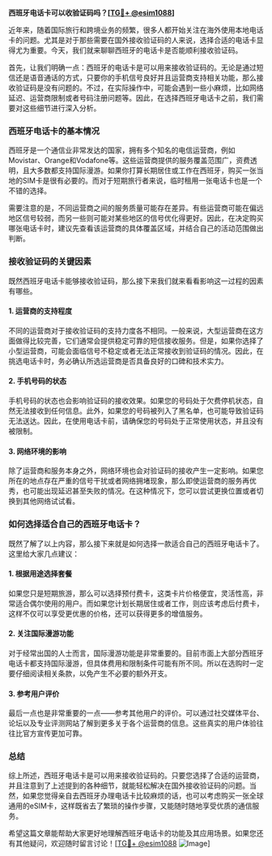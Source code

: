 **西班牙电话卡可以收验证码吗？[[TG💪+ @esim1088](https://t.me/s/esim1088)]**

近年来，随着国际旅行和跨境业务的频繁，很多人都开始关注在海外使用本地电话卡的问题。尤其是对于那些需要在国外接收验证码的人来说，选择合适的电话卡显得尤为重要。今天，我们就来聊聊西班牙的电话卡是否能顺利接收验证码。

首先，让我们明确一点：西班牙的电话卡是可以用来接收验证码的。无论是通过短信还是语音通话的方式，只要你的手机信号良好并且运营商支持相关功能，那么接收验证码是没有问题的。不过，在实际操作中，可能会遇到一些小麻烦，比如网络延迟、运营商限制或者号码注册问题等。因此，在选择西班牙电话卡之前，我们需要对这些细节进行深入分析。

### 西班牙电话卡的基本情况

西班牙是一个通信业非常发达的国家，拥有多个知名的电信运营商，例如Movistar、Orange和Vodafone等。这些运营商提供的服务覆盖范围广，资费透明，且大多数都支持国际漫游。如果你打算长期居住或工作在西班牙，购买一张当地的SIM卡是很有必要的。而对于短期旅行者来说，临时租用一张电话卡也是一个不错的选择。

需要注意的是，不同运营商之间的服务质量可能存在差异。有些运营商可能在偏远地区信号较弱，而另一些则可能对某些地区的信号优化得更好。因此，在决定购买哪张电话卡时，建议先查看该运营商的具体覆盖区域，并结合自己的活动范围做出判断。

### 接收验证码的关键因素

既然西班牙电话卡能够接收验证码，那么接下来我们就来看看影响这一过程的因素有哪些。

#### 1. **运营商的支持程度**
不同的运营商对于接收验证码的支持力度各不相同。一般来说，大型运营商在这方面做得比较完善，它们通常会提供稳定可靠的短信接收服务。但是，如果你选择了小型运营商，可能会面临信号不稳定或者无法正常接收到验证码的情况。因此，在挑选电话卡时，务必确认所选运营商是否具备良好的口碑和技术实力。

#### 2. **手机号码的状态**
手机号码的状态也会影响验证码的接收效果。如果您的号码处于欠费停机状态，自然无法接收到任何信息。此外，如果您的号码被列入了黑名单，也可能导致验证码无法送达。因此，在使用电话卡前，请确保您的号码处于正常使用状态，并且没有被限制。

#### 3. **网络环境的影响**
除了运营商和服务本身之外，网络环境也会对验证码的接收产生一定影响。如果您所在的地点存在严重的信号干扰或者网络拥堵现象，那么即使运营商的服务再优秀，也可能出现延迟甚至失败的情况。在这种情况下，您可以尝试更换位置或者切换到其他网络试试看。

### 如何选择适合自己的西班牙电话卡？

既然了解了以上内容，那么接下来就是如何选择一款适合自己的西班牙电话卡了。这里给大家几点建议：

#### 1. **根据用途选择套餐**
如果您只是短期旅游，那么可以选择预付费卡，这类卡片价格便宜，灵活性高，非常适合偶尔使用的用户。而如果您计划长期居住或者工作，则应该考虑后付费卡，这样不仅可以享受更优惠的价格，还可以获得更多的增值服务。

#### 2. **关注国际漫游功能**
对于经常出国的人士而言，国际漫游功能是非常重要的。目前市面上大部分西班牙电话卡都支持国际漫游，但具体费用和限制条件可能有所不同。所以在选购时一定要仔细阅读相关条款，以免产生不必要的额外开支。

#### 3. **参考用户评价**
最后一点也是非常重要的一点——参考其他用户的评价。可以通过社交媒体平台、论坛以及专业评测网站了解到更多关于各个运营商的信息。这些真实的用户体验往往比官方宣传更加可靠。

### 总结

综上所述，西班牙电话卡是可以用来接收验证码的。只要您选择了合适的运营商，并且注意到了上述提到的各种细节，就能轻松解决在国外接收验证码的问题。当然，如果您觉得亲自去西班牙办理电话卡比较麻烦的话，也可以考虑购买一张全球通用的eSIM卡，这样既省去了繁琐的操作步骤，又能随时随地享受优质的通信服务。

希望这篇文章能帮助大家更好地理解西班牙电话卡的功能及其应用场景。如果您还有其他疑问，欢迎随时留言讨论！[[TG💪+ @esim1088](https://t.me/s/esim1088) ![Image](https://i.postimg.cc/4NQfJmqS/Snipaste-2025-05-13-00-14-12.png)]